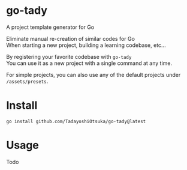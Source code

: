 # go-tady

A project template generator for Go

Eliminate manual re-creation of similar codes for Go  
When starting a new project, building a learning codebase, etc...

By registering your favorite codebase with `go-tady`  
You can use it as a new project with a single command at any time.

For simple projects, you can also use any of the default projects under `/assets/presets`.

# Install

`go install github.com/TadayoshiOtsuka/go-tady@latest`

# Usage

Todo
